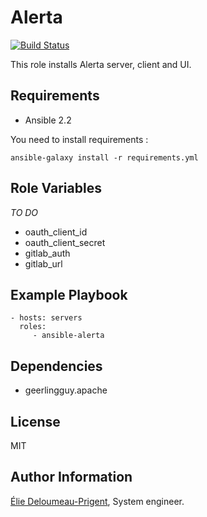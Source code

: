 Alerta
=========

[![Build Status](https://travis-ci.org/googley/ansible-alerta.svg?branch=master)](https://travis-ci.org/googley/ansible-alerta)

This role installs Alerta server, client and UI.

Requirements
------------

* Ansible 2.2

You need to install requirements :

`ansible-galaxy install -r requirements.yml`

Role Variables
--------------
*TO DO*

* oauth_client_id
* oauth_client_secret
* gitlab_auth
* gitlab_url

Example Playbook
----------------

    - hosts: servers
      roles:
         - ansible-alerta

Dependencies
------------

* geerlingguy.apache

License
-------

MIT

Author Information
------------------

[Élie Deloumeau-Prigent](https://googley.fr/), System engineer.
